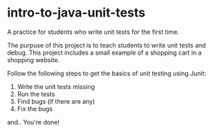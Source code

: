# intro-to-java-unit-tests
A practice for students who write unit tests for the first time.

The purpuse of this project is to teach students to write unit tests and debug.
This project includes a small example of a shopping cart in a shopping website.

Follow the following steps to get the basics of unit testing using Junit:
1. Write the unit tests missing
2. Run the tests
3. Find bugs (if there are any)
4. Fix the bugs

and.. You're done!
